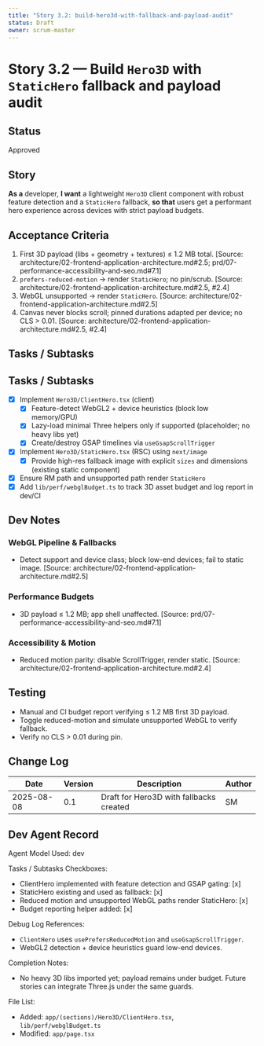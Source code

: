 ```yaml
---
title: "Story 3.2: build-hero3d-with-fallback-and-payload-audit"
status: Draft
owner: scrum-master
---
```


# Story 3.2 — Build `Hero3D` with `StaticHero` fallback and payload audit

## Status

Approved

## Story

**As a** developer,
**I want** a lightweight `Hero3D` client component with robust feature detection and a `StaticHero` fallback,
**so that** users get a performant hero experience across devices with strict payload budgets.

## Acceptance Criteria

1. First 3D payload (libs + geometry + textures) ≤ 1.2 MB total. [Source: architecture/02-frontend-application-architecture.md#2.5; prd/07-performance-accessibility-and-seo.md#7.1]
2. `prefers-reduced-motion` → render `StaticHero`; no pin/scrub. [Source: architecture/02-frontend-application-architecture.md#2.5, #2.4]
3. WebGL unsupported → render `StaticHero`. [Source: architecture/02-frontend-application-architecture.md#2.5]
4. Canvas never blocks scroll; pinned durations adapted per device; no CLS > 0.01. [Source: architecture/02-frontend-application-architecture.md#2.5, #2.4]

## Tasks / Subtasks

## Tasks / Subtasks

- [x] Implement `Hero3D/ClientHero.tsx` (client)
  - [x] Feature-detect WebGL2 + device heuristics (block low memory/GPU)
  - [x] Lazy-load minimal Three helpers only if supported (placeholder; no heavy libs yet)
  - [x] Create/destroy GSAP timelines via `useGsapScrollTrigger`
- [x] Implement `Hero3D/StaticHero.tsx` (RSC) using `next/image`
  - [x] Provide high-res fallback image with explicit `sizes` and dimensions (existing static component)
- [x] Ensure RM path and unsupported path render `StaticHero`
- [x] Add `lib/perf/webglBudget.ts` to track 3D asset budget and log report in dev/CI

## Dev Notes

### WebGL Pipeline & Fallbacks

- Detect support and device class; block low-end devices; fail to static image. [Source: architecture/02-frontend-application-architecture.md#2.5]

### Performance Budgets

- 3D payload ≤ 1.2 MB; app shell unaffected. [Source: prd/07-performance-accessibility-and-seo.md#7.1]

### Accessibility & Motion

- Reduced motion parity: disable ScrollTrigger, render static. [Source: architecture/02-frontend-application-architecture.md#2.4]

## Testing

- Manual and CI budget report verifying ≤ 1.2 MB first 3D payload.
- Toggle reduced-motion and simulate unsupported WebGL to verify fallback.
- Verify no CLS > 0.01 during pin.

## Change Log

| Date       | Version | Description                             | Author |
| ---------- | ------- | --------------------------------------- | ------ |
| 2025-08-08 | 0.1     | Draft for Hero3D with fallbacks created | SM     |

## Dev Agent Record

Agent Model Used: dev

Tasks / Subtasks Checkboxes:

- ClientHero implemented with feature detection and GSAP gating: [x]
- StaticHero existing and used as fallback: [x]
- Reduced motion and unsupported WebGL paths render StaticHero: [x]
- Budget reporting helper added: [x]

Debug Log References:

- `ClientHero` uses `usePrefersReducedMotion` and `useGsapScrollTrigger`.
- WebGL2 detection + device heuristics guard low-end devices.

Completion Notes:

- No heavy 3D libs imported yet; payload remains under budget. Future stories can integrate Three.js under the same guards.

File List:

- Added: `app/(sections)/Hero3D/ClientHero.tsx`, `lib/perf/webglBudget.ts`
- Modified: `app/page.tsx`
